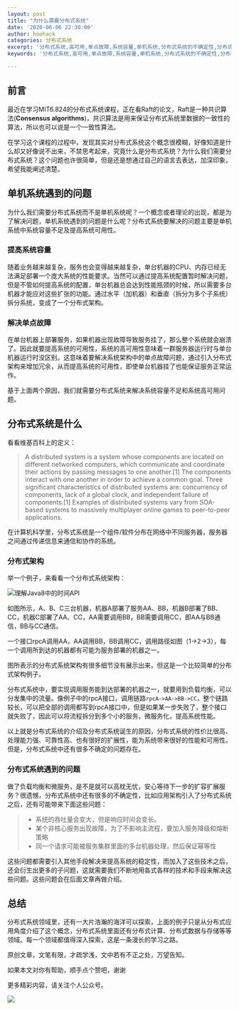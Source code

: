 ```yaml
---
layout: post
title: "为什么需要分布式系统"
date: '2020-06-06 22:30:00'
author: hoohack
categories: 分布式系统
excerpt: '分布式系统,高可用,单点故障,系统容量,单机系统,分布式系统的不确定性,分布式系统是什么,为什么需要分布式系统'
keywords: '分布式系统,高可用,单点故障,系统容量,单机系统,分布式系统的不确定性,分布式系统是什么,为什么需要分布式系统'

---
```


## 前言
最近在学习MIT6.824的分布式系统课程，正在看Raft的论文，Raft是一种共识算法(**Consensus algorithms**)，共识算法是用来保证分布式系统里数据的一致性的算法，所以也可以说是一个一致性算法。

在学习这个课程的过程中，发现其实对分布式系统这个概念很模糊，好像知道是什么却又好像说不出来，不禁思考起来，究竟什么是分布式系统？为什么我们需要分布式系统？这个问题也许很简单，但是还是想通过自己的语言去表达，加深印象，希望我能阐述清楚。

## 单机系统遇到的问题
为什么我们需要分布式系统而不是单机系统呢？一个概念或者理论的出现，都是为了解决问题，单机系统遇到的问题是什么呢？分布式系统要解决的问题主要是单机系统中系统容量不足及提高系统可用性。

<!--more-->

### 提高系统容量
随着业务越来越复杂，服务也会变得越来越复杂，单台机器的CPU、内存已经无法满足部署一个庞大系统的性能要求。当然可以通过提高系统配置暂时解决问题，但是不管如何提高系统的配置，单台机器总会达到性能瓶颈的时候，所以需要多台机器才能应对这些扩张的功能。通过水平（加机器）和垂直（拆分为多个子系统）拆分系统，变成了一个分布式架构。

### 解决单点故障
在单台机器上部署服务，如果机器出现故障导致服务挂了，那么整个系统就会崩溃了。因此就要提高系统的可用性，系统的高可用性意味着一群服务器运行时与单台机器运行时没区别。这意味着要解决系统架构中的单点故障问题，通过引入分布式架构来增加冗余，从而提高系统的可用性，即使单台机器挂了也能保证服务正常运作。

基于上面两个原因，我们就需要分布式系统来解决系统容量不足和系统高可用问题。

## 分布式系统是什么

看看维基百科上的定义：

> A distributed system is a system whose components are located on different networked computers, which communicate and coordinate their actions by passing messages to one another.[1] The components interact with one another in order to achieve a common goal. Three significant characteristics of distributed systems are: concurrency of components, lack of a global clock, and independent failure of components.[1] Examples of distributed systems vary from SOA-based systems to massively multiplayer online games to peer-to-peer applications.

在计算机科学里，分布式系统是一个组件/软件分布在网络中不同服务器，服务器之间通过传递信息来通信和协作的系统。

### 分布式架构
举一个例子，来看看一个分布式系统架构：

![理解Java8中的时间API](https://www.hoohack.me/assets/images/2020/06/distributed-system-demo.jpg)


如图所示，A、B、C三台机器，机器A部署了服务AA、BB，机器B部署了BB、CC，机器C部署了AA、CC，AA需要调用BB，BB需要调用CC，即AA与BB通信，BB与CC通信。

一个接口rpcA调用AA，AA调用BB，BB调用CC，调用路径如图（1->2->3），每一个调用所到达的机器都有可能为服务部署的机器之一。

图所表示的分布式系统架构有很多细节没有展示出来，但这是一个比较简单的分布式架构例子。

分布式系统中，要实现调用服务能到达部署的机器之一，就要用到负载均衡，可以分发集中的流量。像例子中的rpcA接口，调用链路`rpcA->AA->BB->CC`，整个链路较长，可以把全部的调用都写到rpcA接口中，但是如果某一步失败了，整个接口就失败了，因此可以将流程拆分到多个小的服务，微服务化，提高系统性能。

以上就是分布式系统的介绍及分布式系统诞生的原因，分布式系统的性价比很高、处理能力强、可靠性高、也有很好的扩展性，能为系统带来很好的性能和可用性。但是，分布式系统中还有很多不确定的问题存在。

### 分布式系统遇到的问题
做了负载均衡和微服务，是不是就可以高枕无忧，安心等待下一步的扩容扩展服务？很遗憾，分布式系统中还有很多的不确定性，比如应用架构引入了分布式系统之后，还有可能带来下面这些问题：

>* 系统的吞吐量会变大，但是响应时间会变长。
>* 某个非核心服务出现故障，为了不影响主流程，要加入服务降级和熔断策略
>* 同一个请求可能被服务集群里面的多台机器处理，然后保证幂等性

这些问题都需要引入其他手段解决来提高系统的稳定性，而加入了这些技术之后，还会衍生出更多的子问题，这就需要我们不断地用各式各样的技术和手段来解决这些问题。这些问题会在后面文章再做介绍。

## 总结
分布式系统领域里，还有一大片浩瀚的海洋可以探索，上面的例子只是从分布式应用角度介绍了这个概念，分布式系统里面还有分布式计算、分布式数据与存储等等领域。每一个领域都值得深入探索，这是一条漫长的学习之路。

原创文章，文笔有限，才疏学浅，文中若有不正之处，万望告知。

如果本文对你有帮助，顺手点个赞吧，谢谢

更多精彩内容，请关注个人公众号。

![](https://www.hoohack.me/assets/images/qrcode.jpg)